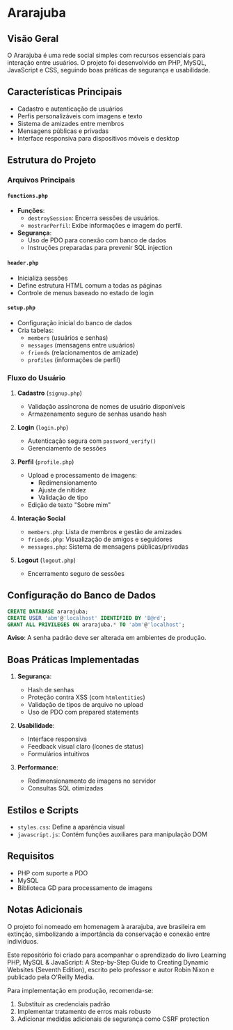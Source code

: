 # Ararajuba

## Visão Geral

O Ararajuba é uma rede social simples com recursos essenciais para interação entre usuários. O projeto foi desenvolvido em PHP, MySQL, JavaScript e CSS, seguindo boas práticas de segurança e usabilidade.

## Características Principais

- Cadastro e autenticação de usuários
- Perfis personalizáveis com imagens e texto
- Sistema de amizades entre membros
- Mensagens públicas e privadas
- Interface responsiva para dispositivos móveis e desktop

## Estrutura do Projeto

### Arquivos Principais

#### `functions.php`

- **Funções**:
  - `destroySession`: Encerra sessões de usuários.
  - `mostrarPerfil`: Exibe informações e imagem do perfil.
- **Segurança**:
  - Uso de PDO para conexão com banco de dados
  - Instruções preparadas para prevenir SQL injection

#### `header.php`

- Inicializa sessões
- Define estrutura HTML comum a todas as páginas
- Controle de menus baseado no estado de login

#### `setup.php`

- Configuração inicial do banco de dados
- Cria tabelas:
  - `members` (usuários e senhas)
  - `messages` (mensagens entre usuários)
  - `friends` (relacionamentos de amizade)
  - `profiles` (informações de perfil)

### Fluxo do Usuário

1. **Cadastro** (`signup.php`)

   - Validação assíncrona de nomes de usuário disponíveis
   - Armazenamento seguro de senhas usando hash

2. **Login** (`login.php`)

   - Autenticação segura com `password_verify()`
   - Gerenciamento de sessões

3. **Perfil** (`profile.php`)

   - Upload e processamento de imagens:
     - Redimensionamento
     - Ajuste de nitidez
     - Validação de tipo
   - Edição de texto "Sobre mim"

4. **Interação Social**

   - `members.php`: Lista de membros e gestão de amizades
   - `friends.php`: Visualização de amigos e seguidores
   - `messages.php`: Sistema de mensagens públicas/privadas

5. **Logout** (`logout.php`)
   - Encerramento seguro de sessões

## Configuração do Banco de Dados

```sql
CREATE DATABASE ararajuba;
CREATE USER 'abm'@'localhost' IDENTIFIED BY 'B@rd';
GRANT ALL PRIVILEGES ON ararajuba.* TO 'abm'@'localhost';
```

**Aviso**: A senha padrão deve ser alterada em ambientes de produção.

## Boas Práticas Implementadas

1. **Segurança**:

   - Hash de senhas
   - Proteção contra XSS (com `htmlentities`)
   - Validação de tipos de arquivo no upload
   - Uso de PDO com prepared statements

2. **Usabilidade**:

   - Interface responsiva
   - Feedback visual claro (ícones de status)
   - Formulários intuitivos

3. **Performance**:
   - Redimensionamento de imagens no servidor
   - Consultas SQL otimizadas

## Estilos e Scripts

- `styles.css`: Define a aparência visual
- `javascript.js`: Contém funções auxiliares para manipulação DOM

## Requisitos

- PHP com suporte a PDO
- MySQL
- Biblioteca GD para processamento de imagens

## Notas Adicionais

O projeto foi nomeado em homenagem à ararajuba, ave brasileira em extinção, simbolizando a importância da conservação e conexão entre indivíduos.

Este repositório foi criado para acompanhar o aprendizado do livro Learning PHP, MySQL & JavaScript: A Step-by-Step Guide to Creating Dynamic Websites (Seventh Edition), escrito pelo professor e autor Robin Nixon e publicado pela O'Reilly Media.

Para implementação em produção, recomenda-se:

1. Substituir as credenciais padrão
2. Implementar tratamento de erros mais robusto
3. Adicionar medidas adicionais de segurança como CSRF protection

